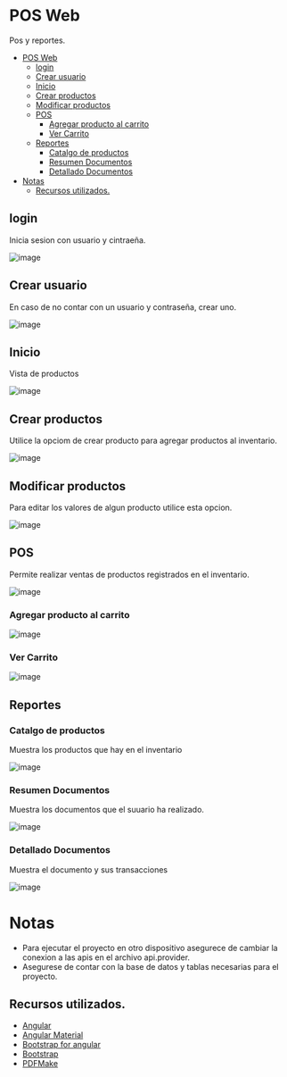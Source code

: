 # POS Web
Pos y reportes.

- [POS Web](#pos-web)
  - [login](#login)
  - [Crear usuario](#crear-usuario)
  - [Inicio](#inicio)
  - [Crear productos](#crear-productos)
  - [Modificar productos](#modificar-productos)
  - [POS](#pos)
    - [Agregar producto al carrito](#agregar-producto-al-carrito)
    - [Ver Carrito](#ver-carrito)
  - [Reportes](#reportes)
    - [Catalgo de productos](#catalgo-de-productos)
    - [Resumen Documentos](#resumen-documentos)
    - [Detallado Documentos](#detallado-documentos)
- [Notas](#notas)
  - [Recursos utilizados.](#recursos-utilizados)


## login

Inicia sesion con usuario y cintraeña.

![image](https://github.com/B3rert/ng-pos/assets/62106542/a397623b-c926-4059-8ebe-768d652397b8)

## Crear usuario

En caso de no contar con un usuario y contraseña, crear uno.

![image](https://github.com/B3rert/ng-pos/assets/62106542/9b2e5bbd-813c-4209-84b8-539a20cfe8e1)


## Inicio

Vista de productos

![image](https://github.com/B3rert/ng-pos/assets/62106542/549ec88f-39d9-4975-8ce9-b23c1eb5c7e2)

## Crear productos

Utilice la opciom de crear producto para agregar productos al inventario.

![image](https://github.com/B3rert/ng-pos/assets/62106542/bbcc4838-4818-470f-beeb-795105d3ac88)

## Modificar productos

Para editar los valores de algun producto utilice esta opcion.

![image](https://github.com/B3rert/ng-pos/assets/62106542/99e4c2d6-85a3-48d9-9c0d-4a49f0ca8051)

## POS

Permite realizar ventas de productos registrados en el inventario.

![image](https://github.com/B3rert/ng-pos/assets/62106542/d69c15a6-9409-449a-91ca-c3b75ec20887)


### Agregar producto al carrito 

![image](https://github.com/B3rert/ng-pos/assets/62106542/3ab47454-c3bd-4599-98db-689ea28cab9b)

### Ver Carrito 

![image](https://github.com/B3rert/ng-pos/assets/62106542/afb3c168-ead6-4811-a948-146aa13668e8)

## Reportes

### Catalgo de productos

Muestra los productos que hay en el inventario

![image](https://github.com/B3rert/ng-pos/assets/62106542/94c0ac18-7066-4baa-b9d9-9e0e2150ca92)

### Resumen Documentos

Muestra los documentos que el suuario ha realizado.

![image](https://github.com/B3rert/ng-pos/assets/62106542/5d46f2dc-5d5d-4e21-afc2-a4b6cef7c1ca)


### Detallado Documentos

Muestra el documento y sus transacciones

![image](https://github.com/B3rert/ng-pos/assets/62106542/846d3e54-f35d-4514-bd4c-dd1419b64412)


# Notas

* Para ejecutar el proyecto en otro dispositivo asegurece de cambiar la conexion a las apis en el archivo api.provider.
* Asegurese de contar con la base de datos y tablas necesarias para el proyecto.

## Recursos utilizados.

* [Angular](https://angular.io/)
* [Angular Material](https://material.angular.io/)
* [Bootstrap for angular](https://ng-bootstrap.github.io/#/home)
* [Bootstrap](https://getbootstrap.com/)
* [PDFMake](https://pdfmake.github.io/docs/0.1/)


